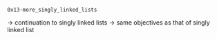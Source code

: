 	0x13-more_singly_linked_lists
-> continuation to singly linked lists 
-> same objectives as that of singly linked list

